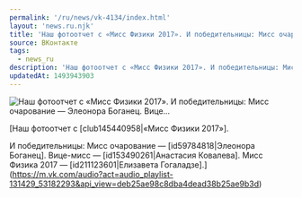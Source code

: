 ```yaml
---
permalink: '/ru/news/vk-4134/index.html'
layout: 'news.ru.njk'
title: 'Наш фотоотчет с «Мисс Физики 2017». И победительницы: Мисс очарование — Элеонора Боганец. Вице'
source: ВКонтакте
tags:
  - news_ru
description: 'Наш фотоотчет с «Мисс Физики 2017». И победительницы: Мисс очарование — Элеонора Боганец. Вице…'
updatedAt: 1493943903
---
```

![Наш фотоотчет с «Мисс Физики 2017». И победительницы: Мисс очарование — Элеонора Боганец. Вице…](https://sun9-64.userapi.com/impf/c637630/v637630075/3d839/QoS1sHwG3kY.jpg?size=512x512&quality=96&proxy=1&sign=78f0106029e090c8282f188bbe1dea0a&c_uniq_tag=rswCnCSV4C4IHfNBivKw_eISXAbwtArby3iNpAlcW5E&type=album)

[Наш фотоотчет с [club145440958|«Мисс Физики 2017»].

И победительницы:
Мисс очарование — [id59784818|Элеонора Боганец].
Вице-мисс — [id153490261|Анастасия Ковалева].
Мисс Физика 2017 — [id211123601|Елизавета Гогаладзе].](https://m.vk.com/audio?act=audio_playlist-131429_53182293&api_view=deb25ae98c8dba4dead38b25ae9b3d)
